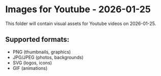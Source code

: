 # Images for Youtube - 2026-01-25

This folder will contain visual assets for Youtube videos on 2026-01-25.

## Supported formats:
- PNG (thumbnails, graphics)
- JPG/JPEG (photos, backgrounds)
- SVG (logos, icons)
- GIF (animations)
